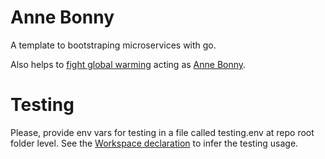 # Anne Bonny
A template to bootstraping microservices with go.

Also helps to [fight global warming](https://en.wikipedia.org/wiki/Flying_Spaghetti_Monster#Pirates_and_global_warming) acting as [Anne Bonny](https://en.wikipedia.org/wiki/Anne_Bonny).

# Testing
Please, provide env vars for testing in a file called testing.env at repo root folder level. See the [Workspace declaration](./AnneBonny.code-workspace) to infer the testing usage.